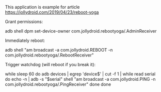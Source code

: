 This application is example for article
https://jollydroid.com/2019/04/23/reboot-yoga

Grant permissions:

adb shell dpm set-device-owner com.jollydroid.rebootyoga/.AdminReceiver

Immediately reboot:

adb shell "am broadcast -a com.jollydroid.REBOOT -n com.jollydroid.rebootyoga/.RebootReceiver"

Trigger watchdog (will reboot if you break it):

while sleep 60
do
adb devices | egrep 'device$' | cut -f 1 | while read serial
    do
        echo -n | adb -s "$serial" shell "am broadcast -a com.jollydroid.PING -n com.jollydroid.rebootyoga/.PingReceiver"
    done
done


